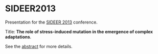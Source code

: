 # SIDEER2013

Presentation for the [SIDEER 2013](http://www.bgu.ac.il/BIDR/conf/sideergrads/SIDEER_symposium/homepage.html) conference.

Title: **The role of stress-induced mutation in the emergence of complex adaptations**.

See the [abstract](https://github.com/yoavram/SIDEER2013/blob/master/abstract.pdf?raw=true) for more details.
